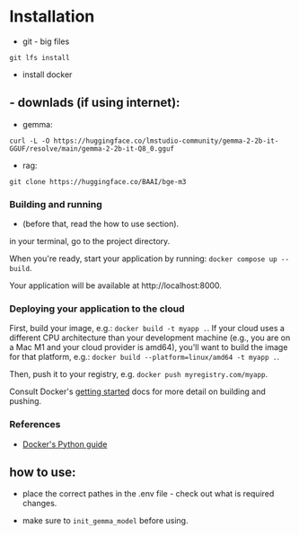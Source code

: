 
# Installation

* git - big files
```angular2html
git lfs install
```
* install docker


## - downlads (if using internet):
* gemma:
```
curl -L -O https://huggingface.co/lmstudio-community/gemma-2-2b-it-GGUF/resolve/main/gemma-2-2b-it-Q8_0.gguf
```
* rag:
```
git clone https://huggingface.co/BAAI/bge-m3
```
### Building and running

- (before that, read the how to use section).

in your terminal, go to the project directory.

When you're ready, start your application by running:
`docker compose up --build`.

Your application will be available at http://localhost:8000.

### Deploying your application to the cloud

First, build your image, e.g.: `docker build -t myapp .`.
If your cloud uses a different CPU architecture than your development
machine (e.g., you are on a Mac M1 and your cloud provider is amd64),
you'll want to build the image for that platform, e.g.:
`docker build --platform=linux/amd64 -t myapp .`.

Then, push it to your registry, e.g. `docker push myregistry.com/myapp`.

Consult Docker's [getting started](https://docs.docker.com/go/get-started-sharing/)
docs for more detail on building and pushing.

### References
* [Docker's Python guide](https://docs.docker.com/language/python/)



## how to use:
- place the correct pathes in the .env file - check out what is required changes.

- make sure to `init_gemma_model` before using.

